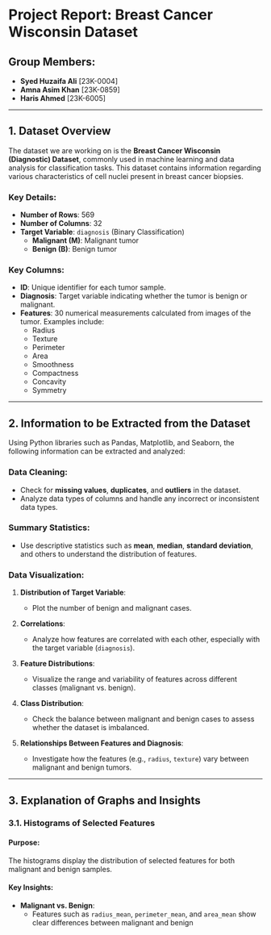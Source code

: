 # Project Report: Breast Cancer Wisconsin Dataset

## Group Members:
- **Syed Huzaifa Ali** [23K-0004]  
- **Amna Asim Khan** [23K-0859]  
- **Haris Ahmed** [23K-6005]  

---

## 1. Dataset Overview
The dataset we are working on is the **Breast Cancer Wisconsin (Diagnostic) Dataset**, commonly used in machine learning and data analysis for classification tasks. This dataset contains information regarding various characteristics of cell nuclei present in breast cancer biopsies.

### Key Details:
- **Number of Rows**: 569  
- **Number of Columns**: 32  
- **Target Variable**: `diagnosis` (Binary Classification)  
  - **Malignant (M)**: Malignant tumor  
  - **Benign (B)**: Benign tumor  

### Key Columns:
- **ID**: Unique identifier for each tumor sample.  
- **Diagnosis**: Target variable indicating whether the tumor is benign or malignant.  
- **Features**: 30 numerical measurements calculated from images of the tumor. Examples include:
  - Radius
  - Texture
  - Perimeter
  - Area
  - Smoothness
  - Compactness
  - Concavity
  - Symmetry

---

## 2. Information to be Extracted from the Dataset
Using Python libraries such as Pandas, Matplotlib, and Seaborn, the following information can be extracted and analyzed:

### Data Cleaning:
- Check for **missing values**, **duplicates**, and **outliers** in the dataset.  
- Analyze data types of columns and handle any incorrect or inconsistent data types.

### Summary Statistics:
- Use descriptive statistics such as **mean**, **median**, **standard deviation**, and others to understand the distribution of features.

### Data Visualization:
1. **Distribution of Target Variable**:  
   - Plot the number of benign and malignant cases.  

2. **Correlations**:  
   - Analyze how features are correlated with each other, especially with the target variable (`diagnosis`).  

3. **Feature Distributions**:  
   - Visualize the range and variability of features across different classes (malignant vs. benign).  

4. **Class Distribution**:  
   - Check the balance between malignant and benign cases to assess whether the dataset is imbalanced.

5. **Relationships Between Features and Diagnosis**:  
   - Investigate how the features (e.g., `radius`, `texture`) vary between malignant and benign tumors.

---

## 3. Explanation of Graphs and Insights

### 3.1. Histograms of Selected Features
#### Purpose:  
The histograms display the distribution of selected features for both malignant and benign samples.

#### Key Insights:
- **Malignant vs. Benign**:  
  - Features such as `radius_mean`, `perimeter_mean`, and `area_mean` show clear differences between malignant and benign
